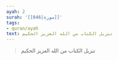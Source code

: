 ```yaml
---
ayah: 2
surah: '[[046|سورة]]'
tags:
- quran/ayah
text: تنزيل الكتاب من الله العزيز الحكيم
---
```

> تنزيل الكتاب من الله العزيز الحكيم
